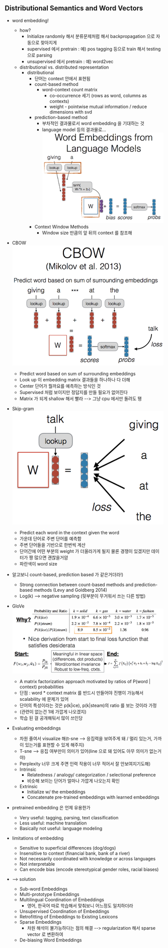 ## Distributional Semantics and Word Vectors
* word embedding!
	* how?
		* Initialize randomly 해서 분류문제처럼 해서 backpropagation 으로 자동으로 찾아지게
		* supervised 에서 pretrain : 예) pos tagging 등으로 train 해서 testing 으로 parsing
		* unsupervised 에서 pretrain : 예) word2vec
	* distributional vs. distributed representation
		* distributional
			* 단어는 context 안에서 표현됨
			* count-based method
				* word-context count matrix
					* co-occurrence 세기 (rows as word, columns as contexts)
					* weight - pointwise mutual information / reduce dimensions with svd
			* prediction-based method
				* 부차적인 결과물로서 word embedding 을 기대하는 것
				* language model 등의 결과물로...
				![prediction-based](images/3_1.png "prediction-based")
			* Context Window Methods
				* Window size 만큼의 앞 뒤의 context 를 참조해

* CBOW
	![CBOW](images/3_2.png "CBOW")
	* Predict word based on sum of surrounding embeddings
	* Look up 이 embedding matrix 결과들을 하나하나 다 더해
	* Center 단어가 뭘까요를 예측하는 방식인 것
	* Supervised 처럼 보이지만 정답지를 만들 필요가 없어진다
	* Matrix 가 되게 shallow 해서 빨라 --> 그냥 cpu 에서만 돌려도 됑

* Skip-gram
	![Skip-gram](images/3_3.png "Skip-gram")
	* Predict each word in the context given the word
	* 가운데 단어로 주변 단어를 예측함
	* 주변 단어들을 기반으로 한번씩 계산
	* 단어간에 어떤 부분의 weight 가 더올라가게 될지 물론 경쟁이 있겠지만 데이터가 짱 많으면 괜찮을거얌
	* 파란색이 word size

* 알고보니 count-based, prediction based 가 같은거더라!)
	* Strong connection between count-based methods and prediction-based methods (Levy and Goldberg 2014)
	* Log(k) --> negative sampling (뒷부분이 무거워서 쓰는 다른 방법)

* GloVe
	![GloVe](images/3_4.png "GloVe")
	* A matrix factorization approach motivated by ratios of P(word | context) probabilities
	* 단점 : word * context matrix 를 반드시 만들어야 진행이 가능해서 scalability 에 문제가 있어
	* 단어의 특성이라는 것은 p(k|ice), p(k|steam)의 ratio 를 보는 것이라 가정
	* (관련이 없는건 1에 가깝게 나오겠지)
	* 학습 된 걸 공개해둬서 많이 쓰인당

* Evaluating embeddings
	* 차원 줄여서 visualize 해(t-sne --> 응집력을 보여주게 돼 / 멀리 있는거, 가까이 있는거를 표현할 수 있게 해주지)
	* T-sne --> 응집 여부만이 의미가 있어(line 으로 돼 있어도 아무 의미가 없는거야)
	* Perplexity 너무 크게 주면 인력 작용이 너무 적어서 잘 안보여지기도해)
	* Intrinsic
		* Relatedness / analogy/ categorization / selectional preference
		* 비슷해 보이는 단어가 얼마나 가깝게 나오는지 확인
	* Extrinsic
		* Initialize w/ the embeddings
		* Concatenate pre-trained embeddings with learned embeddings

* pretrained embedding 은 언제 유용한가
	* Very useful: tagging, parsing, text classification
	* Less useful: machine translation
	* Basically not useful: language modeling

* limitations of embedding
	* Sensitive to superficial differences (dog/dogs)
	* Insensitive to context (financial bank, bank of a river)
	* Not necessarily coordinated with knowledge or across languages
	* Not interpretable
	* Can encode bias (encode stereotypical gender roles, racial biases)
* --> solution
	* Sub-word Embeddings
	* Multi-prototype Embeddings
	* Multilingual Coordination of Embeddings
		* 영어, 한국어 따로 학습해서 맞춰보니 어느정도 일치하더라
	* Unsupervised Coordination of Embeddings
	* Retrofitting of Embeddings to Existing Lexicons
	* Sparse Embeddings
		* 차원 해석이 불가능하다는 점의 해결 --> regularization 해서 sparse vector 로 변환하여
	* De-biasing Word Embeddings
